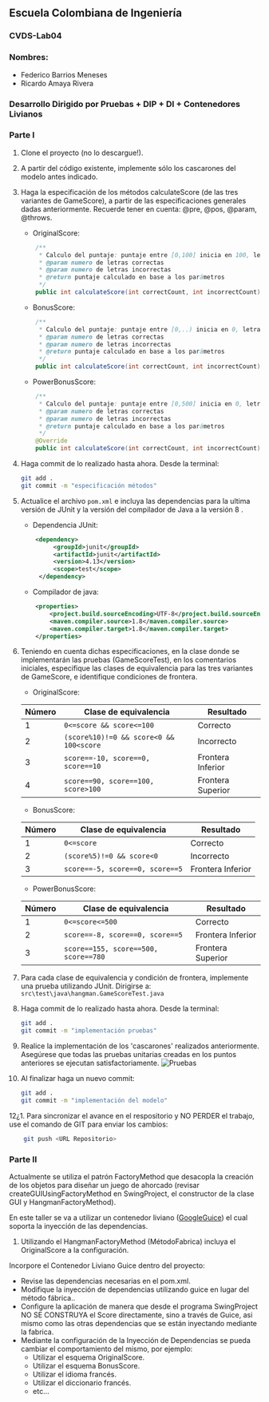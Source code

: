 ## Escuela Colombiana de Ingeniería

### CVDS-Lab04


### Nombres:
- Federico Barrios Meneses
- Ricardo Amaya Rivera

### Desarrollo Dirigido por Pruebas + DIP + DI + Contenedores Livianos
### Parte I

1. Clone el proyecto (no lo descargue!).
   
2. A partir del código existente, implemente sólo los cascarones del
   modelo antes indicado.

3. Haga la especificación de los métodos calculateScore (de las tres variantes de GameScore), a partir de las especificaciones generales dadas anteriormente. Recuerde tener en cuenta: @pre, @pos, @param, @throws.
	- OriginalScore:
	```java
		/**
	     * Calculo del puntaje: puntaje entre [0,100] inicia en 100, letras correctas no bonifican e incorrectas quitan 10 puntos
	     * @param numero de letras correctas
	     * @param numero de letras incorrectas
	     * @return puntaje calculado en base a los parámetros
	     */
		public int calculateScore(int correctCount, int incorrectCount)
	```
	- BonusScore:
	```java
		/**
	     * Calculo del puntaje: puntaje entre [0,..) inicia en 0, letras correctas suman 10 puntos e incorrectas quitan 5 puntos
	     * @param numero de letras correctas
	     * @param numero de letras incorrectas
	     * @return puntaje calculado en base a los parámetros
	     */
		public int calculateScore(int correctCount, int incorrectCount)
	```
	- PowerBonusScore:
	```java
		/**
	     * Calculo del puntaje: puntaje entre [0,500] inicia en 0, letras correctas suman 5^i puntos e incorrectas quitan 8 puntos
	     * @param numero de letras correctas
	     * @param numero de letras incorrectas
	     * @return puntaje calculado en base a los parámetros
	     */
		@Override
		public int calculateScore(int correctCount, int incorrectCount)
	```
4. Haga commit de lo realizado hasta ahora. Desde la terminal:

	```bash		
	git add .			
	git commit -m "especificación métodos"
	```

5. Actualice el archivo `pom.xml` e incluya las dependencias para la ultima versión de JUnit y la versión del compilador de Java a la versión 8 .
	- Dependencia JUnit:
   ```xml
	   <dependency>
			<groupId>junit</groupId>
			<artifactId>junit</artifactId>
			<version>4.13</version>
			<scope>test</scope>
		</dependency>
   ```
   - Compilador de java:
   ```xml
	   <properties>
	       <project.build.sourceEncoding>UTF-8</project.build.sourceEncoding>
	       <maven.compiler.source>1.8</maven.compiler.source>
	       <maven.compiler.target>1.8</maven.compiler.target>
	   </properties>
   ```
   

6. Teniendo en cuenta dichas especificaciones, en la clase donde se implementarán las pruebas (GameScoreTest), en los comentarios iniciales, especifique las clases de equivalencia para las tres variantes de GameScore, e identifique condiciones de frontera. 
	- OriginalScore:
	
	| Número| Clase de equivalencia | Resultado|
	| :---       |     ---     |   ---   |
	| 1|  ```0<=score && score<=100```|Correcto|
	| 2| ```(score%10)!=0 && score<0 && 100<score```|Incorrecto|
	| 3| ```score==-10, score==0, score==10```|Frontera Inferior|
	| 4| ```score==90, score==100, score>100```|Frontera Superior|

	- BonusScore:

	| Número| Clase de equivalencia | Resultado|
	| :---       |     ---     |   ---   |
	| 1|  ```0<=score```|Correcto|
	| 2| ```(score%5)!=0 && score<0```|Incorrecto|
	| 3| ```score==-5, score==0, score==5```|Frontera Inferior|

	- PowerBonusScore:
	
	| Número| Clase de equivalencia | Resultado|
	| :---       |     ---     |   ---   |
	| 1|  ```0<=score<=500```|Correcto|
	| 2| ```score==-8, score==0, score==5```|Frontera Inferior|
	| 3| ```score==155, score==500, score==780```|Frontera Superior|
8. Para cada clase de equivalencia y condición de frontera, implemente
   una prueba utilizando JUnit.
   Dirigirse a: ```src\test\java\hangman.GameScoreTest.java```

9. Haga commit de lo realizado hasta ahora. Desde la terminal:

	```bash		
	git add .			
	git commit -m "implementación pruebas"
	```
10. Realice la implementación de los 'cascarones' realizados anteriormente.
   Asegúrese que todas las pruebas unitarias creadas en los puntos anteriores
   se ejecutan satisfactoriamente.
   ![Pruebas](https://photos.google.com/search/_tra_/photo/AF1QipMOvIObJ6YhDOSYaAG9VXMW6brzykBVnruWqqbF)

11. Al finalizar haga un nuevo commit:

	```bash		
	git add .			
	git commit -m "implementación del modelo"
	```

12¿1. Para sincronizar el avance en el respositorio y NO PERDER el trabajo, use
    el comando de GIT para enviar los cambios:

```bash	
	git push <URL Repositorio>	
```


### Parte II

Actualmente se utiliza el patrón FactoryMethod
que desacopla la creación de los objetos para diseñar un juego
de ahorcado (revisar createGUIUsingFactoryMethod en SwingProject, el
constructor de la clase GUI y HangmanFactoryMethod).

En este taller se va a utilizar un contenedor liviano ([GoogleGuice](https://github.com/google/guice)) el cual soporta la inyección de las dependencias.

1. Utilizando el HangmanFactoryMethod (MétodoFabrica) incluya el
   OriginalScore a la configuración.

Incorpore el Contenedor Liviano Guice dentro del proyecto:

* Revise las dependencias necesarias en el pom.xml.
* Modifique la inyección de dependencias utilizando guice en lugar del
  método fábrica..
* Configure la aplicación de manera que desde el programa SwingProject
  NO SE CONSTRUYA el Score directamente, sino a través de Guice, asi
  mismo como las otras dependencias que se están inyectando mediante
  la fabrica.
* Mediante la configuración de la Inyección de
  Dependencias se pueda cambiar el comportamiento del mismo, por
  ejemplo:
	* Utilizar el esquema OriginalScore.
	* Utilizar el esquema BonusScore.
	* Utilizar el idioma francés.
    * Utilizar el diccionario francés.
	* etc...